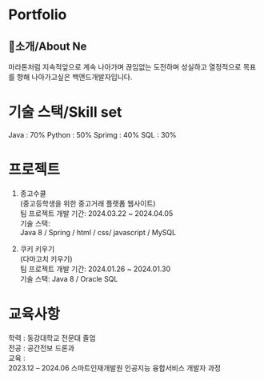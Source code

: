 # Portfolio     
## 👋소개/About Ne
마라톤처럼 지속적앞으로 계속 나아가며 끊임없는 도전하며 성실하고 열정적으로 목표를 향해 나아가고싶은 백앤드개발자입니다.

# 기술 스택/Skill set
Java : 70%
Python : 50%
Sprimg : 40%
SQL :  30%


# 프로젝트
   1. 종고수쿨             
   (중고등학생을 위한 중고거래 플랫폼 웹사이트)     
   팀 프로젝트 개발 기간: 2024.03.22 ~ 2024.04.05    
   기술 스택:       
   Java 8 / Spring / html / css/ javascript / MySQL

   3. 쿠키 키우기   
   (다마고치 키우기)   
   팀 프로젝트 개발 기간: 2024.01.26 ~ 2024.01.30   
   기술 스택: Java 8 / Oracle SQL

# 교육사항
학력 : 동강대학교 전문대 졸업     
전공 : 공간전보 드론과    
교육 :    
 2023.12 – 2024.06	스마트인재개발원	인공지능 융합서비스 개발자 과정       
